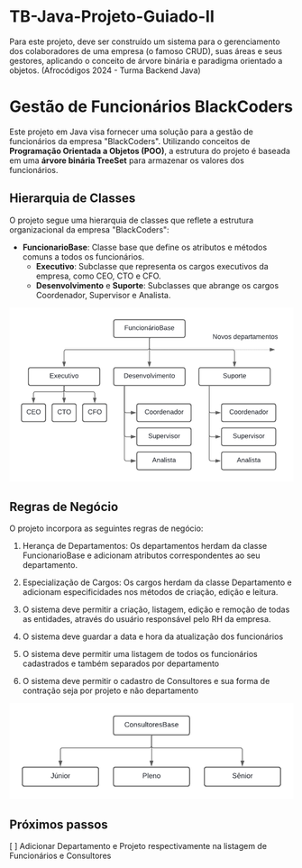 # TB-Java-Projeto-Guiado-II
Para este projeto, deve ser construído um sistema para o gerenciamento dos colaboradores de uma empresa (o famoso CRUD), suas áreas e seus gestores, aplicando o conceito de árvore binária e paradigma orientado a objetos. (Afrocódigos 2024 - Turma Backend Java)

# Gestão de Funcionários BlackCoders
Este projeto em Java visa fornecer uma solução para a gestão de funcionários da empresa "BlackCoders". Utilizando conceitos de **Programação Orientada a Objetos (POO)**, a estrutura do projeto é baseada em uma **árvore binária TreeSet** para armazenar os valores dos funcionários.

## Hierarquia de Classes
O projeto segue uma hierarquia de classes que reflete a estrutura organizacional da empresa "BlackCoders":

- **FuncionarioBase**: Classe base que define os atributos e métodos comuns a todos os funcionários.
  - **Executivo**: Subclasse que representa os cargos executivos da empresa, como CEO, CTO e CFO.
  - **Desenvolvimento** e **Suporte**: Subclasses que abrange os cargos Coordenador, Supervisor e Analista.

<img src="/ProjetoGuiado-II.png">

## Regras de Negócio
O projeto incorpora as seguintes regras de negócio:

1. Herança de Departamentos: Os departamentos herdam da classe FuncionarioBase e adicionam atributos correspondentes ao seu departamento.

2. Especialização de Cargos: Os cargos herdam da classe Departamento e adicionam especificidades nos métodos de criação, edição e leitura.

3. O sistema deve permitir a criação, listagem, edição e remoção de todas as entidades, através do usuário responsável pelo RH da empresa.

4. O sistema deve guardar a data e hora da atualização dos funcionários

5. O sistema deve permitir uma listagem de todos os funcionários cadastrados e também separados por departamento

6. O sistema deve permitir o cadastro de Consultores e sua forma de contração seja por projeto e não departamento

<img src="/ProjetoGuiado2-II.png">

## Próximos passos
[ ] Adicionar Departamento e Projeto respectivamente na listagem de Funcionários e Consultores 
